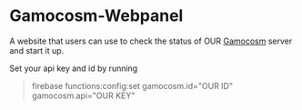 # Gamocosm-Webpanel
A website that users can use to check the status of OUR [Gamocosm](https://github.com/Gamocosm/Gamocosm) server and start it up.

Set your api key and id by running 
> firebase functions:config:set gamocosm.id="OUR ID" gamocosm.api="OUR KEY"
